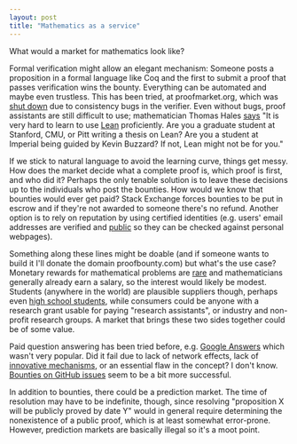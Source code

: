 ```yaml
---
layout: post
title: "Mathematics as a service"
---
```


What would a market for mathematics look like?

Formal verification might allow an elegant mechanism:
Someone posts a proposition in a formal language like Coq and the first
to submit a proof that passes verification wins the bounty.
Everything can be automated and maybe even trustless.
This has been tried, at proofmarket.org, which was [shut
down](https://medium.com/@pirapira/ten-ethereum-related-pending-projects-you-could-take-c828a2dce88e)
due to consistency bugs in the verifier.
Even without bugs, proof assistants are still difficult to use;
mathematician Thomas Hales [says](https://jiggerwit.wordpress.com/2018/09/18/a-review-of-the-lean-theorem-prover/)
"It is very hard to learn to use [Lean](https://leanprover.github.io/)
proficiently. Are you a graduate student at Stanford, CMU, or Pitt writing a
thesis on Lean? Are you a student at Imperial being guided by Kevin Buzzard?
If not, Lean might not be for you."

If we stick to natural language to avoid the learning curve, things get messy.
How does the market decide what a complete proof is, which proof is first, and
who did it? Perhaps the only tenable solution is to leave these decisions
up to the individuals who post the bounties. How would we
know that bounties would ever get paid? Stack Exchange forces bounties to be
put in escrow and if they're not awarded to someone there's no refund. Another
option is to rely on reputation by using certified identities (e.g. users'
email addresses are verified and
[public](https://www.gtricks.com/google/hide-email-address-online-recaptcha-tool/)
so they can be checked against personal webpages).

Something along these lines might be doable (and if someone wants to build it
I'll donate the domain proofbounty.com) but what's the use case?
Monetary rewards for mathematical problems are [rare](https://mathoverflow.net/questions/66084/open-problems-with-monetary-rewards)
and mathematicians generally already earn a salary, so the interest would
likely be modest.
Students (anywhere in the world) are plausible suppliers though, perhaps
even [high school students](https://www.imo-official.org/results.aspx),
while consumers could be anyone with a research grant usable for paying
"research assistants", or industry and non-profit research groups.
A market that brings these two sides together could be of some value.

Paid question answering has been tried before, e.g.
[Google Answers](http://answers.google.com/answers/browse/1707.html) which
wasn't very popular.
Did it fail due to lack of network effects,
lack of [innovative mechanisms](https://thenextweb.com/us/2010/07/09/will-you-pay-to-comment-online/),
or an essential flaw in the concept? I don't know.
[Bounties on GitHub issues](https://www.bountysource.com/) seem to be a bit
more successful.

In addition to bounties, there could be a prediction market.
The time of resolution may have to be indefinite, though, since
resolving "proposition X will be publicly proved by date Y" would in general
require determining the nonexistence of a public proof, which is at least
somewhat error-prone.
However, prediction markets are basically illegal so it's a moot point.

